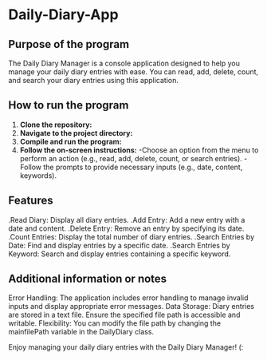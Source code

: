 # Daily-Diary-App

## Purpose of the program
The Daily Diary Manager is a console application designed to help you manage your daily diary entries with ease. You can read, add, delete, count, and search your diary entries using this application.


## How to run the program
1. **Clone the repository:**
2. **Navigate to the project directory:**
3. **Compile and run the program:**
4. **Follow the on-screen instructions:**
-Choose an option from the menu to perform an action (e.g., read, add, delete, count, or search entries).
-Follow the prompts to provide necessary inputs (e.g., date, content, keywords).

## Features
.Read Diary: Display all diary entries.
.Add Entry: Add a new entry with a date and content.
.Delete Entry: Remove an entry by specifying its date.
.Count Entries: Display the total number of diary entries.
.Search Entries by Date: Find and display entries by a specific date.
.Search Entries by Keyword: Search and display entries containing a specific keyword.

## Additional information or notes
Error Handling: The application includes error handling to manage invalid inputs and display appropriate error messages.
Data Storage: Diary entries are stored in a text file. Ensure the specified file path is accessible and writable.
Flexibility: You can modify the file path by changing the mainfilePath variable in the DailyDiary class.

Enjoy managing your daily diary entries with the Daily Diary Manager! (:





